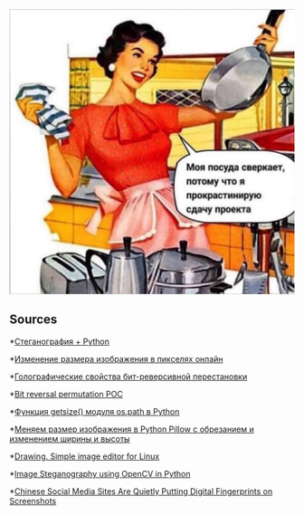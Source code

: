 ![](https://raw.githubusercontent.com/unton3ton/citXXX-stego_with_bitreverse/main/1.png) 
<!---
Иди уже посуду помой!
-->

## Sources

*[Стеганография + Python](https://telegra.ph/Steganografiya--Python-12-08)


*[Изменение размера изображения в пикселях онлайн](https://www.imgonline.com.ua/resize-image.php)


*[Голографические свойства бит-реверсивной перестановки](https://habr.com/ru/articles/155471/)


*[Bit reversal permutation POC](https://github.com/niazlv/Bit-reversal-permutation/tree/main)


*[Функция getsize() модуля os.path в Python](https://docs-python.ru/standart-library/modul-os-path-python/funktsija-getsize-modulja-os-path/)


*[Меняем размер изображения в Python Pillow с обрезанием и изменением ширины и высоты](https://fixmypc.ru/post/izmenenie-razmera-kartinki-v-python-s-pillow-pil/)


*[Drawing. Simple image editor for Linux](https://maoschanz.github.io/drawing/)


*[Image Steganography using OpenCV in Python](https://www.geeksforgeeks.org/image-steganography-using-opencv-in-python/)


*[Chinese Social Media Sites Are Quietly Putting Digital Fingerprints on Screenshots](https://www.vice.com/en/article/qjk3vm/chinese-social-media-watermarks-zhihu-douban)
